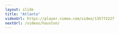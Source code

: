 ```yaml
---
layout: slide
title: "Atlanta"
videoUrl: https://player.vimeo.com/video/135772227
nextUrl: /videos/houston/
---
```

